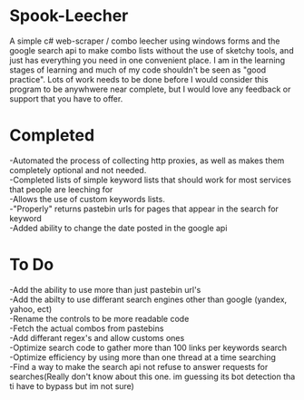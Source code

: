 # Spook-Leecher
A simple c# web-scraper / combo leecher using windows forms and the google search api to make combo lists without the use of sketchy tools, and just has everything you need in one convenient place. I am in the learning stages of learning and much of my code shouldn't be seen as "good practice". Lots of work needs to be done before I would consider this program to be anywhwere near complete, but I would love any feedback or support that you have to offer.

# Completed
-Automated the process of collecting http proxies, as well as makes them completely optional and not needed.<br>
-Completed lists of simple keyword lists that should work for most services that people are leeching for<br>
-Allows the use of custom keywords lists.<br>
-"Properly" returns pastebin urls for pages that appear in the search for keyword<br>
-Added ability to change the date posted in the google api<br>

# To Do
-Add the ability to use more than just pastebin url's<br>
-Add the abilty to use differant search engines other than google (yandex, yahoo, ect)<br>
-Rename the controls to be more readable code<br>
-Fetch the actual combos from pastebins<br>
-Add differant regex's and allow customs ones<br>
-Optimize search code to gather more than 100 links per keywords search<br>
-Optimize efficiency by using more than one thread at a time searching<br>
-Find a way to make the search api not refuse to answer requests for searches(Really don't know about this one. im guessing its bot detection tha ti have to bypass but im not sure)
